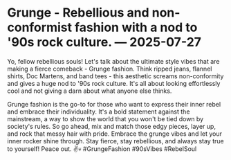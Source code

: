 # Grunge - Rebellious and non-conformist fashion with a nod to '90s rock culture. — 2025-07-27

Yo, fellow rebellious souls! Let's talk about the ultimate style vibes that are making a fierce comeback - Grunge fashion. Think ripped jeans, flannel shirts, Doc Martens, and band tees - this aesthetic screams non-conformity and gives a huge nod to '90s rock culture. It's all about looking effortlessly cool and not giving a darn about what anyone else thinks. 

Grunge fashion is the go-to for those who want to express their inner rebel and embrace their individuality. It's a bold statement against the mainstream, a way to show the world that you won't be tied down by society's rules. So go ahead, mix and match those edgy pieces, layer up, and rock that messy hair with pride. Embrace the grunge vibes and let your inner rocker shine through. Stay fierce, stay rebellious, and always stay true to yourself! Peace out. ✌️💀 #GrungeFashion #90sVibes #RebelSoul